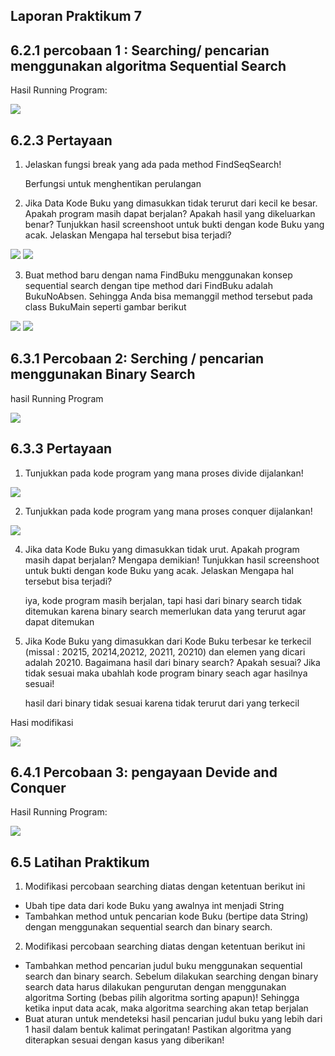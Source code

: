 ## Laporan Praktikum 7

## 6.2.1 percobaan 1 : Searching/ pencarian menggunakan algoritma Sequential Search

Hasil Running Program:

<img src="image.png">

## 6.2.3 Pertayaan
1. Jelaskan fungsi break yang ada pada method FindSeqSearch!

    Berfungsi untuk menghentikan perulangan
2. Jika Data Kode Buku yang dimasukkan tidak terurut dari kecil ke besar. Apakah program masih dapat berjalan? Apakah hasil yang dikeluarkan benar? Tunjukkan hasil screenshoot untuk bukti dengan kode Buku yang acak. Jelaskan Mengapa hal tersebut bisa terjadi?

<img src="image-6.png">

<img src="image-8.png">

3. Buat method baru dengan nama FindBuku menggunakan konsep sequential search dengan tipe method dari FindBuku adalah BukuNoAbsen. Sehingga Anda bisa memanggil method tersebut pada class BukuMain seperti gambar berikut 

<img src= "image-1.png">

<img src="image-9.png">

## 6.3.1 Percobaan 2: Serching / pencarian menggunakan Binary Search

hasil Running Program

<img src="image-4.png">

## 6.3.3 Pertayaan
1. Tunjukkan pada kode program yang mana proses divide dijalankan!

<img src="image-10.png">

2. Tunjukkan pada kode program yang mana proses conquer dijalankan!

<img src="image-11.png">

4. Jika data Kode Buku yang dimasukkan tidak urut. Apakah program masih dapat berjalan? Mengapa demikian! Tunjukkan hasil screenshoot untuk bukti dengan kode Buku yang acak. Jelaskan Mengapa hal tersebut bisa terjadi? 

    iya, kode program masih berjalan, tapi hasi dari binary search tidak ditemukan karena binary search memerlukan data yang terurut agar dapat ditemukan

3. Jika Kode Buku yang dimasukkan dari Kode Buku terbesar ke terkecil (missal : 20215, 20214,20212, 20211, 20210) dan elemen yang dicari adalah 20210. Bagaimana hasil dari binary search? Apakah sesuai? Jika tidak sesuai maka ubahlah kode program binary seach agar hasilnya sesuai!

    hasil dari binary tidak sesuai karena tidak terurut dari yang terkecil

Hasi modifikasi 

<img src="image-12.png">

## 6.4.1 Percobaan 3: pengayaan Devide and Conquer

Hasil Running Program:

<img src="image-5.png">

## 6.5 Latihan Praktikum
1. Modifikasi percobaan searching diatas dengan ketentuan berikut ini
- Ubah tipe data dari kode Buku yang awalnya int menjadi String
- Tambahkan method untuk pencarian kode Buku (bertipe data String) dengan menggunakan 
sequential search dan binary search.
2. Modifikasi percobaan searching diatas dengan ketentuan berikut ini
- Tambahkan method pencarian judul buku menggunakan sequential search dan binary 
search. Sebelum dilakukan searching dengan binary search data harus dilakukan pengurutan 
dengan menggunakan algoritma Sorting (bebas pilih algoritma sorting apapun)! Sehingga 
ketika input data acak, maka algoritma searching akan tetap berjalan
- Buat aturan untuk mendeteksi hasil pencarian judul buku yang lebih dari 1 hasil dalam 
bentuk kalimat peringatan! Pastikan algoritma yang diterapkan sesuai dengan kasus yang 
diberikan!
